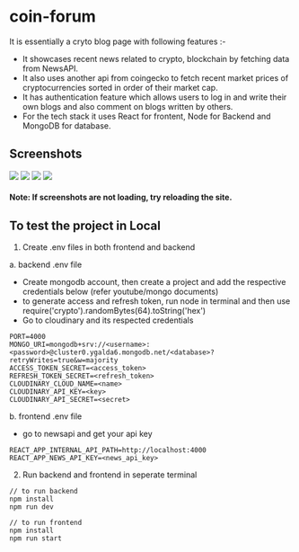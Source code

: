 # coin-forum

It is essentially a cryto blog page with following features :-
* It showcases recent news related to crypto, blockchain by fetching data from NewsAPI.
* It also uses another api from coingecko to fetch recent market prices of cryptocurrencies sorted in order of their market cap.
* It has authentication feature which allows users to log in and write their own blogs and also comment on blogs written by others.
* For the tech stack it uses React for frontent, Node for Backend and MongoDB for database.

## Screenshots

<img src="https://drive.google.com/uc?export=view&id=1Ae1ChMMFDRp-ZgW1Z4y0hHekCpSxeUo7" />
<img src="https://drive.google.com/uc?export=view&id=1SQZbXyN8JHw1-6-BS0Tp6e8zyh5E39ph" />
<img src="https://drive.google.com/uc?export=view&id=1c7YEtQEoD95caEafsj2HX1buHbF6PQv7" />
<img src="https://drive.google.com/uc?export=view&id=1lXntYdRyOpaPR_qtbK733flEWsLvcQU_" />

#### Note: If screenshots are not loading, try reloading the site.

## To test the project in Local 

1. Create .env files in both frontend and backend

a. backend .env file
  * Create mongodb account, then create a project and add the respective credentials below (refer youtube/mongo documents)
  * to generate access and refresh token, run node in terminal and then use require('crypto').randomBytes(64).toString('hex')
  * Go to cloudinary and its respected credentials
```env
PORT=4000
MONGO_URI=mongodb+srv://<username>:<password>@cluster0.ygalda6.mongodb.net/<database>?retryWrites=true&w=majority
ACCESS_TOKEN_SECRET=<access_token>
REFRESH_TOKEN_SECRET=<refresh_token>
CLOUDINARY_CLOUD_NAME=<name>
CLOUDINARY_API_KEY=<key>
CLOUDINARY_API_SECRET=<secret>
```
b. frontend .env file
  * go to newsapi and get your api key
```env
REACT_APP_INTERNAL_API_PATH=http://localhost:4000
REACT_APP_NEWS_API_KEY=<news_api_key>
```
2. Run backend and frontend in seperate terminal
```
// to run backend
npm install
npm run dev

// to run frontend
npm install
npm run start
```
